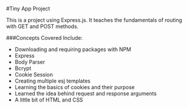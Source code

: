 #Tiny App Project

This is a project using Express.js. It teaches the fundamentals of routing with GET and POST methods.

###Concepts Covered Include:
* Downloading and requiring packages with NPM
 * Express
 * Body Parser
 * Bcrypt
 * Cookie Session
* Creating multiple esj templates
* Learning the basics of cookies and their purpose
* Learned the idea behind request and response arguments
* A little bit of HTML and CSS